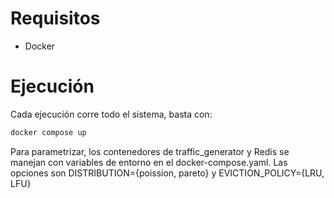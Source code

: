 # Requisitos
- Docker

# Ejecución

Cada ejecución corre todo el sistema, basta con:
```bash
docker compose up
```

Para parametrizar, los contenedores de traffic_generator y Redis se manejan con variables de entorno en el docker-compose.yaml. Las opciones son DISTRIBUTION={poission, pareto} y EVICTION_POLICY={LRU, LFU}
